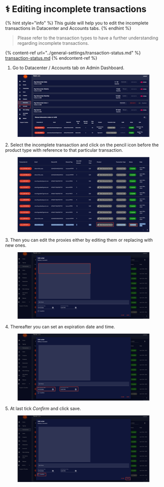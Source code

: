 # ⚕ Editing incomplete transactions

{% hint style="info" %}
This guide will help you to edit the incomplete transactions in Datacenter and Accounts tabs.
{% endhint %}

> Please refer to the transaction types to have a further understanding regarding incomplete transactions.

{% content-ref url="../general-settings/transaction-status.md" %}
[transaction-status.md](../general-settings/transaction-status.md)
{% endcontent-ref %}

1. Go to Datacenter / Accounts tab on Admin Dashboard.

<figure><img src="../.gitbook/assets/1 (4).png" alt=""><figcaption></figcaption></figure>

2\. Select the incomplete transaction and click on the pencil icon before the product type with reference to that particular transaction.

<figure><img src="../.gitbook/assets/4 (1).png" alt=""><figcaption></figcaption></figure>

3\. Then you can edit the proxies either by editing them or replacing with new ones.

<figure><img src="../.gitbook/assets/6 (1).png" alt=""><figcaption></figcaption></figure>

4\. Thereafter you can set an expiration date and time.

<figure><img src="../.gitbook/assets/7 (1).png" alt=""><figcaption></figcaption></figure>

5\. At last tick _Confirm_ and click save.

<figure><img src="../.gitbook/assets/8 (1).png" alt=""><figcaption></figcaption></figure>
